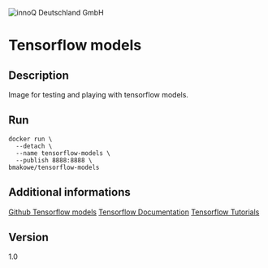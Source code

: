![innoQ Deutschland GmbH](https://github.com/innoq/innoq-styles/blob/master/images/logo_172%402x.png "")
# Tensorflow models


## Description
Image for testing and playing with tensorflow models.

## Run
```
docker run \
  --detach \
  --name tensorflow-models \
  --publish 8888:8888 \
bmakowe/tensorflow-models
```


## Additional informations
[Github Tensorflow models](https://github.com/tensorflow/models)
[Tensorflow Documentation](https://www.tensorflow.org/get_started/)
[Tensorflow Tutorials](https://www.tensorflow.org/tutorials/)

## Version
1.0
